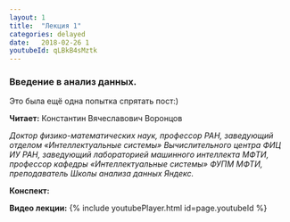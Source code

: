 ```yaml
---
layout: 1
title:  "Лекция 1"
categories: delayed 
date:   2018-02-26 1
youtubeId: qLBkB4sMztk
---
```

### Введение в анализ данных.

Это была ещё одна попытка спрятать пост:)

**Читает:** Константин Вячеславович Воронцов

*Доктор физико-математических наук, профессор РАН, заведующий отделом «Интеллектуальные системы» Вычислительного центра ФИЦ ИУ РАН, заведующий лабораторией машинного интеллекта МФТИ, профессор кафедры «Интеллектуальные системы» ФУПМ МФТИ, преподаватель Школы анализа данных Яндекс.*

**Конспект:**

**Видео лекции:**
{% include youtubePlayer.html id=page.youtubeId %}